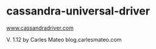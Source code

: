 cassandra-universal-driver
==========================

www.cassandradriver.com

V. 1.12
by Carles Mateo
blog.carlesmateo.com
